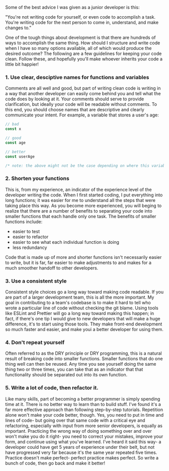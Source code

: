 Some of the best advice I was given as a junior developer is this:

"You're not writing code for yourself, or even code to accomplish a task. You're writing code for the next person to come in, understand, and make changes to."

One of the tough things about development is that there are hundreds of ways to accomplish the same thing. How should I structure and write code when I have so many options available, all of which would produce the desired outcome? The following are a few guidelines for keeping your code clean. Follow these, and hopefully you'll make whoever inherits your code a little bit happier!


### 1. Use clear, desciptive names for functions and variables
Comments are all well and good, but part of writing clean code is writing in a way that another developer can easily come behind you 
and tell what the code does by looking at it. Your comments should serve to provide clarification, but ideally your code will be readable without comments. To this end, you should choose names that 
are descriptive and clearly communicate your intent. For example, a variable that stores a user's age:

```js
// bad
const x

// good
const age

// better
const userAge

/* note: the above might not be the case depending on where this variable is stored; for exampler, if it's contained in a 'user' object, then user.age would be very clear and user.userAge would be redundant. */
```

### 2. Shorten your functions 
This is, from my experience, an indicator of the experience level of the developer writing the code. When I first started coding, I put everything into long functions; it was easier for me to understand all the steps that were taking place this way. As you become more experienced, you will beging to realize that there are a number of benefits to separating your code into smaller functions that each handle only one task. The benefits of smaller functions include:
- easier to test
- easier to refactor
- easier to see what each individual function is doing
- less redundancy

Code that is made up of more and shorter functions isn't necessarily easier to write, but it is far, far easier to make adjustments to and makes for a much smoother handoff to other developers.


### 3. Use a consistent style
Consistent style choices go a long way toward making code readable. If you are part of a larger development team, this is all the more important.
My goal in contributing to a team's codebase is to make it hard to tell who wrote a particular line of code without checking the git blame.
Using tools like ESLint and Prettier will go a long way toward making this happen; in fact, if there's one tip I would give to new developers that will
make a huge difference, it's to start using those tools. They make front-end development so much faster and easier, and make youi a better developer for using them.

### 4. Don't repeat yourself
Often referred to as the DRY principle or DRY programming, this is a natural result of breaking code into smaller functions. Smaller functions that do one thing well can then be reused. Any time you see yourself doing the same thing two or three times, you can take that as an indicator that that functionality should be separated out into its own function.

### 5. Write a lot of code, then refactor it.
Like many skills, part of becoming a better programmer is simply spending time at it. There is no better way to learn than to build stuff.
I've found it's a far more effective approach than following step-by-step tutorials. Repetition alone won't make your code better, though. Yes,
you need to put in time and lines of code- but going over that same code with a critical eye and refactoring, especially with input from more senior developers,
is equally as important. Practicing the wrong way of doing something over and over won't make you do it right- you need to correct your mistakes,
improve your form, and continue using what you've learned. I've heard it said this way- a developer could have get 5 years of experience under their belt, but
not have progressed very far because it's the same year repeated five times. Practice doesn't make perfect- perfect practice makes perfect. So write a bunch of code, then go back and make it better!
